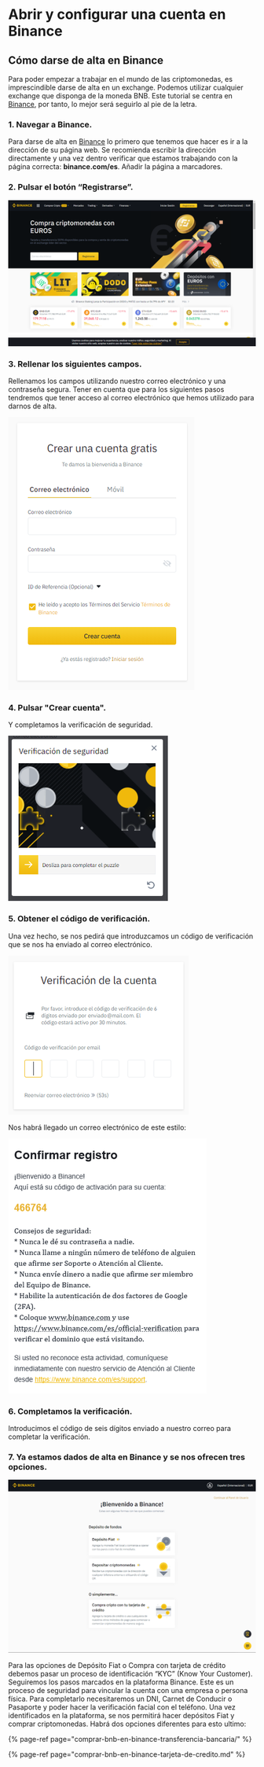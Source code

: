 # Abrir y configurar una cuenta en Binance

## Cómo darse de alta en Binance

Para poder empezar a trabajar en el mundo de las criptomonedas, es imprescindible darse de alta en un exchange. Podemos utilizar cualquier exchange que disponga de la moneda BNB. Este tutorial se centra en[ Binance](https://www.binance.com/es), por tanto, lo mejor será seguirlo al pie de la letra.



### 1. Navegar a Binance.

Para darse de alta en [Binance](https://www.binance.com/es) lo primero que tenemos que hacer es ir a la dirección de su página web. Se recomienda escribir la dirección directamente y una vez dentro verificar que estamos trabajando con la página correcta: **binance.com/es**. Añadir la página a marcadores.



### 2. Pulsar el botón “Registrarse”.



![](../../../../.gitbook/assets/binance_1.png)



### 3. Rellenar los siguientes campos.

Rellenamos los campos utilizando nuestro correo electrónico y una contraseña segura. Tener en cuenta que para los siguientes pasos tendremos que tener acceso al correo electrónico que hemos utilizado para darnos de alta.

![](../../../../.gitbook/assets/binance_2%20%282%29%20%282%29%20%282%29%20%282%29%20%282%29%20%282%29%20%282%29%20%282%29%20%282%29%20%282%29%20%282%29%20%282%29%20%282%29.png)



### 4. Pulsar "Crear cuenta".

Y completamos la verificación de seguridad.

![](../../../../.gitbook/assets/binance_4%20%282%29%20%282%29%20%282%29%20%282%29%20%282%29%20%282%29%20%282%29%20%282%29%20%282%29%20%282%29%20%282%29%20%282%29%20%281%29.png)



### 5. Obtener el código de verificación.

Una vez hecho, se nos pedirá que introduzcamos un código de verificación que se nos ha enviado al correo electrónico.

![](../../../../.gitbook/assets/binance_5%20%281%29%20%281%29%20%281%29%20%281%29.png)



Nos habrá llegado un correo electrónico de este estilo:



![](../../../../.gitbook/assets/binance_6%20%281%29%20%281%29%20%281%29.png)



### 6. Completamos la verificación.

Introducimos el código de seis dígitos enviado a nuestro correo para completar la verificación.



### 7. Ya estamos dados de alta en Binance y se nos ofrecen tres opciones.



![](../../../../.gitbook/assets/binance_7%20%281%29.png)



Para las opciones de Depósito Fiat o Compra con tarjeta de crédito debemos pasar un proceso de identificación “KYC” \(Know Your Customer\). Seguiremos los pasos marcados en la plataforma Binance. Este es un proceso de seguridad para vincular la cuenta con una empresa o persona física. Para completarlo necesitaremos un DNI, Carnet de Conducir o Pasaporte y poder hacer la verificación facial con el teléfono. Una vez identificados en la plataforma, se nos permitirá hacer depósitos Fiat y comprar criptomonedas. Habrá dos opciones diferentes para esto ultimo:

{% page-ref page="comprar-bnb-en-binance-transferencia-bancaria/" %}

{% page-ref page="comprar-bnb-en-binance-tarjeta-de-credito.md" %}





